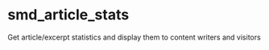 # smd_article_stats
Get article/excerpt statistics and display them to content writers and visitors
